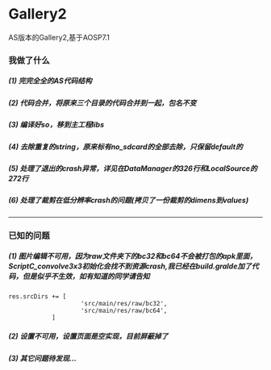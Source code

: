 # Gallery2
AS版本的Gallery2,基于AOSP7.1

### 我做了什么
##### (1) 完完全全的AS代码结构
##### (2) 代码合并，将原来三个目录的代码合并到一起，包名不变
##### (3) 编译好so，移到主工程libs
##### (4) 去除重复的string，原来标有no_sdcard的全部去除，只保留default的
##### (5) 处理了退出的crash异常，详见在DataManager的326行和LocalSource的272行
##### (6) 处理了裁剪在低分辨率crash的问题(拷贝了一份裁剪的dimens到values)
- - -
### 已知的问题
##### (1) 图片编辑不可用，因为raw文件夹下的bc32和bc64不会被打包的apk里面，ScriptC_convolve3x3初始化会找不到资源crash,我已经在build.gralde加了代码，但是似乎不生效，如有知道的同学请告知
```
res.srcDirs += [
                    'src/main/res/raw/bc32',
                    'src/main/res/raw/bc64',
            ]
```
##### (2) 设置不可用，设置页面是空实现，目前屏蔽掉了
##### (3) 其它问题待发现...
